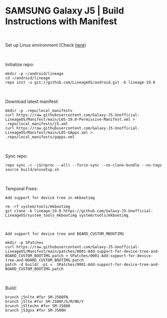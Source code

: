 # SAMSUNG Galaxy J5 | Build Instructions with Manifest
<br/>

Set up Linux environment (Check <a href="https://github.com/daviiid99/LineageOS_J5-2015/blob/Manifest_S/environment.sh">here</a>)

<br/>

Initialize repo:
```
mkdir -p ~/android/lineage
cd ~/android/lineage
repo init -u git://github.com/LineageOS/android.git -b lineage-19.0
```
<br/>


Download latest manifest:
```
mkdir -p .repo/local_manifests
curl https://raw.githubusercontent.com/Galaxy-J5-Unofficial-LineageOS/Manifest/main/LOS-19.0-Permissive-Manifest.xml > .repo/local_manifests/j5.xml
curl https://raw.githubusercontent.com/Galaxy-J5-Unofficial-LineageOS/Manifest/main/LOS-GApps.xml > .repo/local_manifests/gapps.xml
```
<br/>

Sync repo:
```
repo sync -c -j$(nproc --all) --force-sync --no-clone-bundle --no-tags
source build/envsetup.sh
```
<br/>

Temporal Fixes:

```Add support for device tree in mkbootimg```
```
rm -rf system/tools/mkbootimg
git clone -b lineage-19.0 https://github.com/Galaxy-J5-Unofficial-LineageOS/system_tools_mkbootimg system/tools/mkbootimg
```
<br/>


```Add support for device tree and BOARD_CUSTOM_MBOOTIMG```
```
mkdir -p SPatches
curl https://raw.githubusercontent.com/Galaxy-J5-Unofficial-LineageOS/Manifest/main/patches/0001-Add-support-for-device-tree-and-BOARD_CUSTOM_BOOTIMG.patch > SPatches/0001-Add-support-for-device-tree-and-BOARD_CUSTOM_BOOTIMG.patch
patch -d build/ -p1 <  SPatches/0001-Add-support-for-device-tree-and-BOARD_CUSTOM_BOOTIMG.patch 
```
<br/>

Build:
```
brunch j5nlte #for SM-J500FN
brunch j5lte #for SM-J500F/G/M/NO/Y
brunch j5ltechn #for SM-J5008
brunch j53gxx #for SM-J500H
```

<br/>
